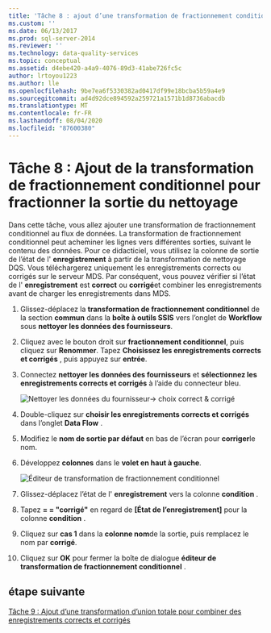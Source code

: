 ```yaml
---
title: 'Tâche 8 : ajout d’une transformation de fractionnement conditionnel pour fractionner la sortie de nettoyage | Microsoft Docs'
ms.custom: ''
ms.date: 06/13/2017
ms.prod: sql-server-2014
ms.reviewer: ''
ms.technology: data-quality-services
ms.topic: conceptual
ms.assetid: d4ebe420-a4a9-4076-89d3-41abe726fc5c
author: lrtoyou1223
ms.author: lle
ms.openlocfilehash: 9be7ea6f5330382ad0417df99e18bcba5b59a4e9
ms.sourcegitcommit: ad4d92dce894592a259721a1571b1d8736abacdb
ms.translationtype: MT
ms.contentlocale: fr-FR
ms.lasthandoff: 08/04/2020
ms.locfileid: "87600380"
---
```

# <a name="task-8-adding-conditional-split-transform-to-split-cleansing-output"></a>Tâche 8 : Ajout de la transformation de fractionnement conditionnel pour fractionner la sortie du nettoyage
  Dans cette tâche, vous allez ajouter une transformation de fractionnement conditionnel au flux de données. La transformation de fractionnement conditionnel peut acheminer les lignes vers différentes sorties, suivant le contenu des données. Pour ce didacticiel, vous utilisez la colonne de sortie de l’état de l' **enregistrement** à partir de la transformation de nettoyage DQS. Vous téléchargerez uniquement les enregistrements corrects ou corrigés sur le serveur MDS. Par conséquent, vous pouvez vérifier si l’état de l' **enregistrement** est **correct** ou **corrigé**et combiner les enregistrements avant de charger les enregistrements dans MDS.  
  
1.  Glissez-déplacez la **transformation de fractionnement conditionnel** de la section **commun** dans la **boîte à outils SSIS** vers l’onglet de **Workflow** sous **nettoyer les données des fournisseurs**.  
  
2.  Cliquez avec le bouton droit sur **fractionnement conditionnel**, puis cliquez sur **Renommer**. Tapez **Choisissez les enregistrements corrects et corrigés** , puis appuyez sur **entrée**.  
  
3.  Connectez **nettoyer les données des fournisseurs** et **sélectionnez les enregistrements corrects et corrigés** à l’aide du connecteur bleu.  
  
     ![Nettoyer les données du fournisseur-> choix correct & corrigé](../../2014/tutorials/media/et-addingcsttosplitcleansingoutput-01.jpg "Nettoyer les données des fournisseurs -> Choisir les correctes et les corrigées")  
  
4.  Double-cliquez sur **choisir les enregistrements corrects et corrigés** dans l’onglet **Data Flow** .  
  
5.  Modifiez le **nom de sortie par défaut** en bas de l’écran pour **corriger**le nom.  
  
6.  Développez **colonnes** dans le **volet en haut à gauche**.  
  
     ![Éditeur de transformation de fractionnement conditionnel](../../2014/tutorials/media/et-addingcsttosplitcleansingoutput-02.jpg "Éditeur de transformation de fractionnement conditionnel")  
  
7.  Glissez-déplacez l’état de l' **enregistrement** vers la colonne **condition** .  
  
8.  Tapez **= = "corrigé"** en regard de **[État de l’enregistrement]** pour la colonne **condition** .  
  
9. Cliquez sur **cas 1** dans la **colonne nom**de la sortie, puis remplacez le nom par **corrigé**.  
  
10. Cliquez sur **OK** pour fermer la boîte de dialogue **éditeur de transformation de fractionnement conditionnel** .  
  
## <a name="next-step"></a>étape suivante  
 [Tâche 9 : Ajout d’une transformation d’union totale pour combiner des enregistrements corrects et corrigés](../../2014/tutorials/task-9-adding-union-all-transform-to-combine-correct-and-corrected-records.md)  
  
  
